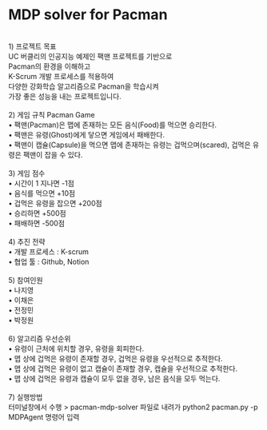 # MDP solver for Pacman<br>
<br>
1) 프로젝트 목표 <br>
    UC 버클리의 인공지능 예제인 팩맨 프로젝트를 기반으로<br>
    Pacman의 환경을 이해하고<br>
    K-Scrum 개발 프로세스를 적용하여<br>
    다양한 강화학습 알고리즘으로 Pacman을 학습시켜<br>
    가장 좋은 성능을 내는 프로젝트입니다.<br>
<br>
2) 게임 규칙
  Pacman Game<br>
  • 팩맨(Pacman)은 맵에 존재하는 모든 음식(Food)를 먹으면 승리한다.<br>
  • 팩맨은 유령(Ghost)에게 닿으면 게임에서 패배한다.<br>
  • 팩맨이 캡슐(Capsule)을 먹으면 맵에 존재하는 유령는 겁먹으며(scared), 겁먹은 유령은 팩맨이 잡을 수 있다.<br>
 <br>
3) 게임 점수<br>
  • 시간이 1 지나면 -1점<br>
  • 음식를 먹으면 +10점<br>
  • 겁먹은 유령을 잡으면 +200점<br>
  • 승리하면 +500점<br>
  • 패배하면 -500점<br>
   <br>
4) 추진 전략 <br>
  • 개발 프로세스 :  K-scrum <br>
  • 협업 툴 : Github, Notion <br>
   <br>
5) 참여인원 <br>
  • 나지영 <br>
  • 이채은 <br>
  • 전정민 <br>
  • 박정원 <br>
   <br>
6) 알고리즘 우선순위 <br>
  • 유령이 근처에 위치할 경우, 유령을 회피한다. <br>
  • 맵 상에 겁먹은 유령이 존재할 경우, 겁먹은 유령을 우선적으로 추적한다. <br>
  • 맵 상에 겁먹은 유령이 없고 캡슐이 존재할 경우, 캡슐을 우선적으로 추적한다. <br>
  • 맵 상에 겁먹은 유령과 캡슐이 모두 없을 경우, 남은 음식을 모두 먹는다. <br>
   <br>
7) 실행방법 <br>
터미널창에서 수행 > pacman-mdp-solver 파일로 내려가 python2 pacman.py -p MDPAgent 명령어 입력
